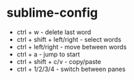 # sublime-config
- ctrl + w - delete last word
- ctrl + shift + left/right - select words
- ctrl + left/right - move between words
- ctrl + a - jump to start
- ctrl + shift + c/v - copy/paste
- ctrl + 1/2/3/4 - switch between panes
